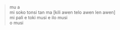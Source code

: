 > mu a  
> mi soko tonsi tan ma [kili awen telo awen len awen]  
> mi pali e toki musi e ilo musi  
> o musi
